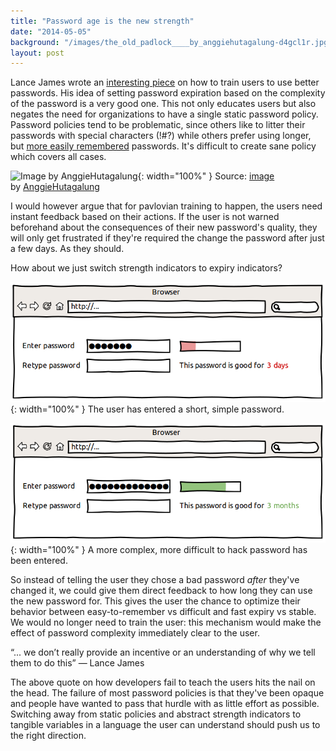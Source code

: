 ```yaml
---
title: "Password age is the new strength"
date: "2014-05-05"
background: "/images/the_old_padlock____by_anggiehutagalung-d4gcl1r.jpg"
layout: post
---
```


Lance James wrote an [interesting piece](https://securityledger.com/2014/05/is-pavlovian-password-management-the-answer/) on how to train users to use better passwords. His idea of setting password expiration based on the complexity of the password is a very good one. This not only educates users but also negates the need for organizations to have a single static password policy. Password policies tend to be problematic, since others like to litter their passwords with special characters (!#?) while others prefer using longer, but [more easily remembered](http://xkcd.com/936/) passwords. It's difficult to create sane policy which covers all cases.

![Image by&nbsp;AnggieHutagalung](https://images.squarespace-cdn.com/content/v1/52375b95e4b030ffaec4c1f9/1399280149933-KUJPGVZW8Q8741B27N7S/Image+by+AnggieHutagalung){: width="100%" }
Source: [image](http://anggiehutagalung.deviantart.com/art/The-Old-Padlock-269325711) by [AnggieHutagalung](http://anggiehutagalung.deviantart.com/)

I would however argue that for pavlovian training to happen, the users need instant feedback based on their actions. If the user is not warned beforehand about the consequences of their new password's quality, they will only get frustrated if they're required the change the password after just a few days. As they should.

How about we just switch strength indicators to expiry indicators?

![The user has entered a short, simple password.](/images/simple-short-password.png){: width="100%" }
The user has entered a short, simple password.


![A more complex, more difficult to hack password has been entered.](/images/not-so-simple-password.png){: width="100%" }
A more complex, more difficult to hack password has been entered.

So instead of telling the user they chose a bad password _after_ they've changed it, we could give them direct feedback to how long they can use the new password for. This gives the user the chance to optimize their behavior between easy-to-remember vs difficult and fast expiry vs stable. We would no longer need to train the user: this mechanism would make the effect of password complexity immediately clear to the user.

 “... we don’t really provide an incentive or an understanding of why we tell them to do this”
— Lance James

The above quote on how developers fail to teach the users hits the nail on the head. The failure of most password policies is that they've been opaque and people have wanted to pass that hurdle with as little effort as possible. Switching away from static policies and abstract strength indicators to tangible variables in a language the user can understand should push us to the right direction.
